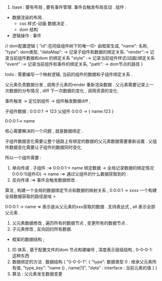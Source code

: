 
1. base :
要有布局 , 要有事件管理.
事件会触发布局变动 . 
组件 : 
 - 数据渲染的布局 .
    - css 样式-动画  数据决定 . 
    - dom 结构
 - 逻辑操作 : 事件


// dom配置逻辑
{
    "id":在同级组件树下的唯一ID- 由框架生成,
    "name": 名称,
    "type": dom类型,
    "dataMap": -> 记录子组件和数据的绑定关系. 
    "render":-> 记录当前组件数据和dom 的绑定关系
    "style"  :-> 记录当前组件样式(动画)绑定关系
    "event" :-> 记录当前组件和事件的绑定关系,
    "path": -> dom节点的路径
}

todo : 需要编写一个映射逻辑, 当前的组件的数据和子组件绑定关系 . 


父元素负责数据分发 , 调用子元素的render 重新渲染数据 . 
父元素需要记录上一次数据的分布情况 , diff 下一次数据的变化 , 调用资源的变化. 


事件触发 -> 定位到组件 -> 组件触发数据diff , 
        

子组件数据 : 0:0:0:1 -> 123
父组件 0:0:0 -> {
    name:123
}

0:0:0:1-> name 



核心需要解决的一个问题 , 就是数据绑定 . 

子组件数据变化需要让整个链路上有绑定的数据的父元素数据需要重新设置 . 
父组件数据变化需要让子组件的数据同时变化. 

所以一个组件需要 :
1. 单向传递 . 
   子组件 :=> 0:0:0:1-> name 绑定数据 -> 全局记录数据的绑定情况 0:0:0:1(组件ID) -> name :=> 通过父组件的什么数据获取到的 . 
2. 反向传递 :=> 事件会触发数据修改 . 


算法 , 构建一个全局的数据绑定节点和数据的映射关系 , 
0:0:0:1 -> xxxx
一个构建全局数据获取的路径是啥 > 

0:0:0:1 -> name => 表示是从父元素的xxx获取的数据 . 支持表达式 , all 表示全部父元素 . 

1. 父元素数据修改 , 遍历所有的数据节点 , 变更所有的数据节点 . 
2. 子元素修改 , 反向回扫所有数据. 
   






- 框架的数据结构 ;

1. ID 体系 , 基于配置文件的dom 节点构建编号 , 深度表示层级结构  , 0-0-0-1: 这种东西
2. 数据绑定的方法 . 
数据结构 {
    "0-0-0-1": {
        "type": 数据类型 0 : 继承父元素所有值,
        "type_key": "name () , name[1]",
        "data" : interface : 当前元素的值
    }
}
3. 算法 : 父元素发生数据变更 